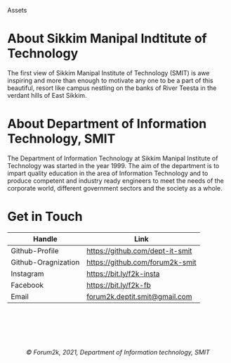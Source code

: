Assets

# About Sikkim Manipal Indtitute of Technology

The first view of Sikkim Manipal Institute of Technology (SMIT) is awe inspiring and more than enough to motivate any one to be a part of this beautiful, resort like campus nestling on the banks of River Teesta in the verdant hills of East Sikkim.


# About Department of Information Technology, SMIT

The Department of Information Technology at Sikkim Manipal Institute of Technology was started in the year 1999. The aim of the department is to impart quality education in the area of Information Technology and to produce competent and industry ready engineers to meet the needs of the corporate world, different government sectors and the society as a whole.

# Get in Touch

| Handle | Link |
| ----   | -----|
| Github-Profile | https://github.com/dept-it-smit |
| Github-Oragnization | https://github.com/forum2k-smit |
| Instagram | https://bit.ly/f2k-insta |
| Facebook | https://bit.ly/f2k-fb |
| Email | forum2k.deptit.smit@gmail.com |




<br><br><br><br>
<center>

###### &copy; Forum2k, 2021, Department of Information technology, SMIT
</center>